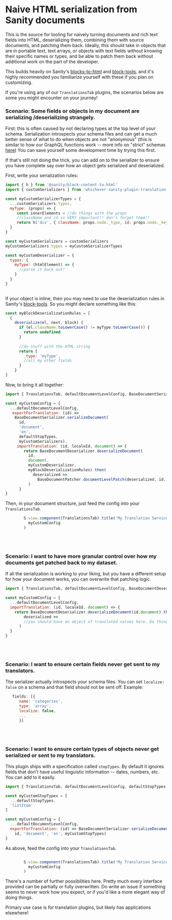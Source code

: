 # Naive HTML serialization from Sanity documents

This is the source for tooling for naively turning documents and rich text fields into HTML, deserializing them, combining them with source documents, and patching them back. Ideally, this should take in objects that are in portable text, text arrays, or objects with text fields without knowing their specific names or types, and be able to patch them back without additional work on the part of the developer.

This builds heavily on Sanity's [blocks-to-html](https://github.com/sanity-io/block-content-to-html) and [block-tools](https://github.com/sanity-io/sanity/tree/next/packages/@sanity/block-tools), and it's highly recommended you familiarize yourself with these if you plan on customizing.

If you're using any of our `TranslationsTab` plugins, the scenarios below are some you might encounter on your journey!

### Scenario: Some fields or objects in my document are serializing /deserializing strangely.
First: this is often caused by not declaring types at the top level of your schema. Serialization introspects your schema files and can get a much better sense of what to do when objects are not "anonymous" (this is similar to how our GraphQL functions work -- more info on "strict" schemas [here](https://www.sanity.io/docs/graphql#33ec7103289a)) You can save yourself some development time by trying this first.

If that's still not doing the trick, you can add on to the serializer to ensure you have complete say over how an object gets serialized and deserialized.

First, write your serialization rules:

```javascript
import { h } from '@sanity/block-content-to-html'
import { customSerializers } from 'whichever-sanity-plugin-translation-service-you-use'

const myCustomSerializerTypes = {
  ...customSerializers.types,
  myType: (props) => {
     const innerElements = //do things with the props
     //className and id is VERY important!! don't forget them!!
     return h('div', { className: props.node._type, id: props.node._key }, innerElements)
  }
}

const myCustomSerializers = customSerializers
myCustomSerializers.types = myCustomSerializerTypes

const myCustomDeserializer = {
  types: {
    myType: (htmlElement) => {
      //parse it back out!
    }
  }
}
  
```

If your object is inline, then you may need to use the deserialization rules in Sanity's [block-tools](https://github.com/sanity-io/sanity/tree/next/packages/@sanity/block-tools). So you might declare something like this:

```javascript
const myBlockDeserializationRules = [
  {
    deserialize(el, next, block) {
      if (el.className.toLowerCase() != myType.toLowerCase()) {
        return undefined
      }
      
      //do stuff with the HTML string
      return {
        _type: 'myType',
        //all my other fields
      }
    }
]
```

Now, to bring it all together:

```javascript
import { TranslationsTab, defaultDocumentLevelConfig, BaseDocumentSerializer, BaseDocumentDeserializer, BaseDocumentPatcher, defaultStopTypes } from 'whichever-sanity-plugin-translation-service-you-use'

const myCustomConfig = {
  ...defaultDocumentLevelConfig,
   exportForTranslation: (id) => 
    BaseDocumentSerializer.serializeDocument(
      id,
      'document',
      'en',
      defaultStopTypes,
      myCustomSerializers),
     importTranslation: (id, localeId, document) => {
        return BaseDocumentDeserializer.deserializeDocument(
          id,
          document,
          myCustomDeserializer,
          myBlockDeserializationRules).then(
            deserialized =>
              BaseDocumentPatcher.documentLevelPatch(deserialized, id, localeId)
          )
      }
}

```

Then, in your document structure, just feed the config into your `TranslationsTab`.

```javascript
        S.view.component(TranslationsTab).title('My Translation Service').options(
          myCustomConfig
        )
```

<br />
<br />

### Scenario: I want to have more granular control over how my documents get patched back to my dataset.

If all the serialization is working to your liking, but you have a different setup for how your document works, you can overwrite that patching logic.

```javascript
import { TranslationsTab, defaultDocumentLevelConfig, BaseDocumentDeserializer } from 'whichever-sanity-plugin-translation-service-you-use'

const myCustomConfig = {
  ...defaultDocumentLevelConfig,
  importTranslation: (id, localeId, document) => {
    return BaseDocumentDeserializer.deserializeDocument(id,document).then(
        deserialized =>
        //you should have an object of translated values here. Do things with them!
      )
  }
}
```

<br />
<br />

### Scenario: I want to ensure certain fields never get sent to my translators.
The serializer actually introspects your schema files. You can set `localize: false` on a schema and that field should not be sent off. Example:
```javascript
   fields: [{
      name: 'categories',
      type: 'array',
      localize: false,
      ...
      }]
```

<br /> 
<br />

### Scenario: I want to ensure certain types of objects never get serialized or sent to my translators.

This plugin ships with a specification called `stopTypes`. By default it ignores fields that don't have useful linguistic information -- dates, numbers, etc. You can add to it easily.

```javascript
import { TranslationsTab, defaultDocumentLevelConfig, defaultStopTypes, BaseDocumentSerializer } from "sanity-plugin-transifex"

const myCustomStopTypes = [
  ...defaultStopTypes,
  'listItem'
]

const myCustomConfig = {
  ...defaultDocumentLevelConfig,
  exportForTranslation: (id) => BaseDocumentSerializer.serializeDocument(
    id, 'document', 'en', myCustomStopTypes)
}
```

As above, feed the config into your `TranslationsTab`.

```javascript

        S.view.component(TranslationsTab).title('My Translation Service').options(
          myCustomConfig
        )

```

There's a number of further possibilities here. Pretty much every interface provided can be partially or fully overwritten. Do write an issue if something seems to never work how you expect, or if you'd like a more elegant way of doing things. 


Primary use case is for translation plugins, but likely has applications elsewhere!
